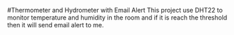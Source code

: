#Thermometer and Hydrometer with Email Alert
This project use DHT22 to monitor temperature and humidity in the room and if it is reach the threshold then it will send email alert to me.
